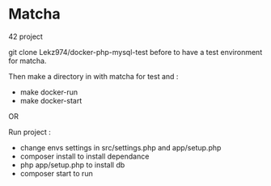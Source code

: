 # Matcha

42 project

git clone Lekz974/docker-php-mysql-test before to have a test environment for matcha.

Then make a directory in with matcha for test and :
  - make docker-run
  - make docker-start

OR

Run project :
- change envs settings in src/settings.php and app/setup.php
- composer install to install dependance
- php app/setup.php to install db
- composer start to run

